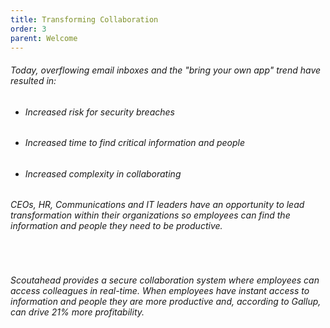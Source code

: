 ```yaml
---
title: Transforming Collaboration
order: 3
parent: Welcome
---
```



###### Today, overflowing email inboxes and the "bring your own app" trend have resulted in:

* ###### Increased risk for security breaches
* ###### Increased time to find critical information and people
* ###### Increased complexity in collaborating&nbsp;

###### CEOs, HR, Communications and IT leaders have an opportunity to lead transformation within their organizations so employees can find the information and people they need to be productive. &nbsp;

&nbsp;

###### Scoutahead provides a secure collaboration system where employees can access colleagues in real-time. When employees have instant access to information and people they are more productive and, according to Gallup, can drive 21% more profitability.